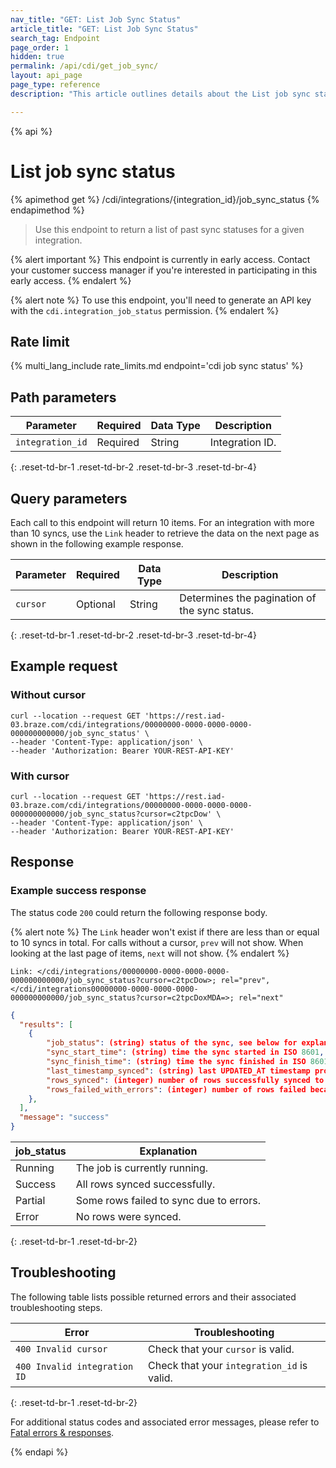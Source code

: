 ```yaml
---
nav_title: "GET: List Job Sync Status"
article_title: "GET: List Job Sync Status"
search_tag: Endpoint
page_order: 1
hidden: true
permalink: /api/cdi/get_job_sync/
layout: api_page
page_type: reference
description: "This article outlines details about the List job sync status Braze endpoint."

---
```

{% api %}
# List job sync status
{% apimethod get %}
/cdi/integrations/{integration_id}/job_sync_status
{% endapimethod %}

> Use this endpoint to return a list of past sync statuses for a given integration.

{% alert important %}
This endpoint is currently in early access. Contact your customer success manager if you're interested in participating in this early access.
{% endalert %}

{% alert note %}
To use this endpoint, you'll need to generate an API key with the `cdi.integration_job_status` permission.
{% endalert %}

## Rate limit

{% multi_lang_include rate_limits.md endpoint='cdi job sync status' %}

## Path parameters

| Parameter | Required | Data Type | Description |
|---|---|---|---|
| `integration_id` | Required | String | Integration ID. |
{: .reset-td-br-1 .reset-td-br-2 .reset-td-br-3 .reset-td-br-4}

## Query parameters

Each call to this endpoint will return 10 items. For an integration with more than 10 syncs, use the `Link` header to retrieve the data on the next page as shown in the following example response.

| Parameter | Required | Data Type | Description |
|---|---|---|---|
| `cursor` | Optional | String | Determines the pagination of the sync status. |
{: .reset-td-br-1 .reset-td-br-2 .reset-td-br-3 .reset-td-br-4}

## Example request

### Without cursor

```
curl --location --request GET 'https://rest.iad-03.braze.com/cdi/integrations/00000000-0000-0000-0000-000000000000/job_sync_status' \
--header 'Content-Type: application/json' \
--header 'Authorization: Bearer YOUR-REST-API-KEY'
```

### With cursor

```
curl --location --request GET 'https://rest.iad-03.braze.com/cdi/integrations/00000000-0000-0000-0000-000000000000/job_sync_status?cursor=c2tpcDow' \
--header 'Content-Type: application/json' \
--header 'Authorization: Bearer YOUR-REST-API-KEY'
```

## Response

### Example success response

The status code `200` could return the following response body.

{% alert note %}
The `Link` header won't exist if there are less than or equal to 10 syncs in total. For calls without a cursor, `prev` will not show. When looking at the last page of items, `next` will not show.
{% endalert %}

```
Link: </cdi/integrations/00000000-0000-0000-0000-000000000000/job_sync_status?cursor=c2tpcDow>; rel="prev",</cdi/integrations00000000-0000-0000-0000-000000000000/job_sync_status?cursor=c2tpcDoxMDA=>; rel="next"
```

```json
{
  "results": [
    {
        "job_status": (string) status of the sync, see below for explanation of different statuses,
        "sync_start_time": (string) time the sync started in ISO 8601,
        "sync_finish_time": (string) time the sync finished in ISO 8601,
        "last_timestamp_synced": (string) last UPDATED_AT timestamp processed by the sync in ISO 8601,
        "rows_synced": (integer) number of rows successfully synced to Braze,
        "rows_failed_with_errors": (integer) number of rows failed because of errors,
    },
  ],
  "message": "success"
}
```

| job_status | Explanation |
| --- | --- |
| Running | The job is currently running. |
| Success | All rows synced successfully. |
| Partial | Some rows failed to sync due to errors. |
| Error | No rows were synced. |
{: .reset-td-br-1 .reset-td-br-2}
## Troubleshooting

The following table lists possible returned errors and their associated troubleshooting steps.

| Error | Troubleshooting |
| --- | --- |
| `400 Invalid cursor` | Check that your `cursor` is valid. |
| `400 Invalid integration ID` | Check that your `integration_id` is valid. |
{: .reset-td-br-1 .reset-td-br-2}

For additional status codes and associated error messages, please refer to [Fatal errors & responses]({{site.baseurl}}/api/errors/#fatal-errors).

{% endapi %}
